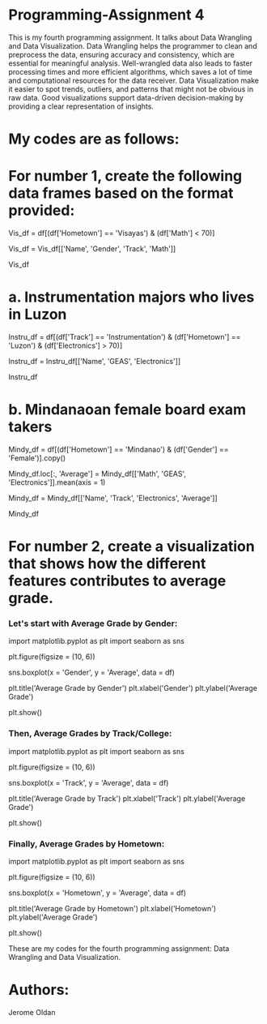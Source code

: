 # Programming-Assignment 4

This is my fourth programming assignment. It talks about Data Wrangling and Data Visualization. Data Wrangling helps the programmer to clean and preprocess the data, ensuring accuracy and consistency, which are essential for meaningful analysis. Well-wrangled data also leads to faster processing times and more efficient algorithms, which saves a lot of time and computational resources for the data receiver. Data Visualization make it easier to spot trends, outliers, and patterns that might not be obvious in raw data. Good visualizations support data-driven decision-making by providing a clear representation of insights.

# My codes are as follows:

# For number 1, create the following data frames based on the format provided:

Vis_df = df[(df['Hometown'] == 'Visayas') & (df['Math'] < 70)]

Vis_df = Vis_df[['Name', 'Gender', 'Track', 'Math']]

Vis_df

# a. Instrumentation majors who lives in Luzon

Instru_df = df[(df['Track'] == 'Instrumentation') & (df['Hometown'] == 'Luzon') & (df['Electronics'] > 70)]

Instru_df = Instru_df[['Name', 'GEAS', 'Electronics']]

Instru_df

# b. Mindanaoan female board exam takers

Mindy_df = df[(df['Hometown'] == 'Mindanao') & (df['Gender'] == 'Female')].copy()

Mindy_df.loc[:, 'Average'] = Mindy_df[['Math', 'GEAS', 'Electronics']].mean(axis = 1)

Mindy_df = Mindy_df[['Name', 'Track', 'Electronics', 'Average']]

Mindy_df

# For number 2, create a visualization that shows how the different features contributes to average grade.

### Let's start with Average Grade by Gender:

import matplotlib.pyplot as plt
import seaborn as sns

plt.figure(figsize = (10, 6))

sns.boxplot(x = 'Gender', y = 'Average', data = df)

plt.title('Average Grade by Gender')
plt.xlabel('Gender')
plt.ylabel('Average Grade')

plt.show()

### Then, Average Grades by Track/College:

import matplotlib.pyplot as plt
import seaborn as sns

plt.figure(figsize = (10, 6))

sns.boxplot(x = 'Track', y = 'Average', data = df)

plt.title('Average Grade by Track')
plt.xlabel('Track')
plt.ylabel('Average Grade')

plt.show()

### Finally, Average Grades by Hometown:

import matplotlib.pyplot as plt
import seaborn as sns

plt.figure(figsize = (10, 6))

sns.boxplot(x = 'Hometown', y = 'Average', data = df)

plt.title('Average Grade by Hometown')
plt.xlabel('Hometown')
plt.ylabel('Average Grade')

plt.show()

These are my codes for the fourth programming assignment: Data Wrangling and Data Visualization.

# Authors:
Jerome Oldan
